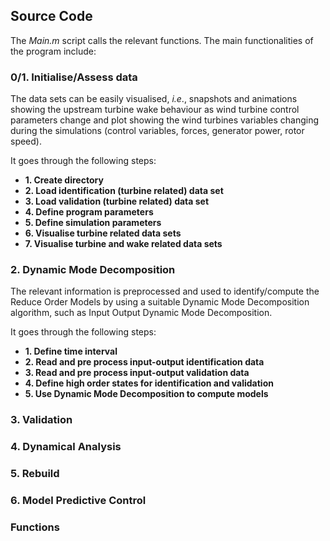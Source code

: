 ## Source Code

The *Main.m* script calls the relevant functions. 
The main functionalities of the program include:

### 0/1. Initialise/Assess data
The data sets can be easily visualised, *i.e*., snapshots and animations showing the upstream turbine wake behaviour as wind turbine control parameters change and plot showing the wind turbines variables changing during the simulations (control variables, forces, generator power, rotor speed). 

It goes through the following steps:
* **1. Create directory**
* **2. Load identification (turbine related) data set**
* **3. Load validation (turbine related) data set**
* **4. Define program parameters**
* **5. Define simulation parameters**
* **6. Visualise turbine related data sets**
* **7. Visualise turbine and wake related data sets**

### 2. Dynamic Mode Decomposition
The relevant information is preprocessed and used to identify/compute the Reduce Order Models by using a suitable Dynamic Mode Decomposition algorithm, such as Input Output Dynamic Mode Decomposition.

It goes through the following steps:
* **1. Define time interval**
* **2. Read and pre process input-output identification data**
* **3. Read and pre process input-output validation data**
* **4. Define high order states for identification and validation**
* **5. Use Dynamic Mode Decomposition to compute models**

### 3. Validation

### 4. Dynamical Analysis

### 5. Rebuild

### 6. Model Predictive Control

### Functions